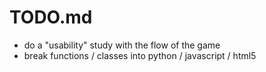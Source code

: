 TODO.md
========

- do a "usability" study with the flow of the game
- break functions / classes into python / javascript / html5
